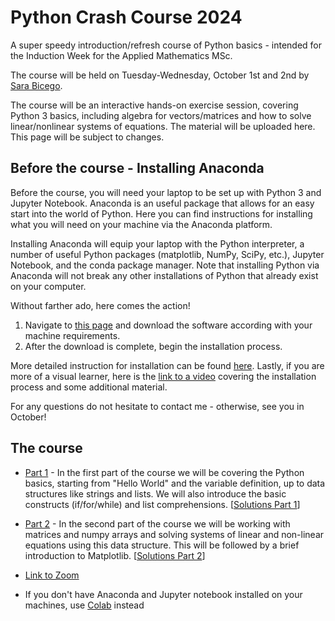 # Python Crash Course 2024

A super speedy introduction/refresh course of Python basics - intended for the Induction Week for the Applied Mathematics MSc. 

The course will be held on Tuesday-Wednesday, October 1st and 2nd by [Sara Bicego](https://sites.google.com/view/s-bicego/home). 

The course will be an interactive hands-on exercise session, covering Python 3 basics, including algebra for vectors/matrices and how to solve linear/nonlinear systems of equations. The material will be uploaded here. This page will be subject to changes.

## Before the course - Installing Anaconda
Before the course, you will need your laptop to be set up with Python 3 and Jupyter Notebook. Anaconda is an useful package that allows for an easy start into the world of Python. Here you can find instructions for installing what you will need on your machine via the Anaconda platform. 

Installing Anaconda will equip your laptop with the Python interpreter, a number of useful Python packages (matplotlib, NumPy, SciPy, etc.), 
Jupyter Notebook, and the conda package manager. Note that installing Python via Anaconda will not break any other installations of Python that already exist on your computer. 

Without farther ado, here comes the action!
1. Navigate to [this page](https://www.anaconda.com/download/) and download the software according with your machine requirements.
2. After the download is complete, begin the installation process.

More detailed instruction for installation can be found [here](https://www.pythonlikeyoumeanit.com/Module1_GettingStartedWithPython/Installing_Python.html#:~:text=Installing%20the%20Anaconda%20platform%20will,matplotlib%2C%20NumPy%2C%20and%20SciPy.).
Lastly, if you are more of a visual learner, here is the [link to a video](https://learning.anaconda.cloud/get-started-with-anaconda?next=%2Fget-started-with-anaconda%2F18199) covering the installation process and some additional material.

For any questions do not hesitate to contact me - otherwise, see you in October! 

## The course
* [Part 1](https://github.com/jadgle/PyCrashCourse2024/blob/main/Part_1_2024.ipynb) - In the first part of the course we will be covering the Python basics, starting from "Hello World" and the variable definition, up to data structures like strings and lists. We will also introduce the basic constructs (if/for/while) and list comprehensions. [[Solutions Part 1](https://github.com/jadgle/PyCrashCourse2024/blob/main/Part_1_2024_solutions.ipynb)]
* [Part 2](https://github.com/jadgle/PyCrashCourse2024/blob/main/Part_2.ipynb) - In the second part of the course we will be working with matrices and numpy arrays and solving systems of linear and non-linear equations using this data structure. This will be followed by a brief introduction to Matplotlib. [[Solutions Part 2](https://github.com/jadgle/PyCrashCourse2024/blob/main/Part_2_2024_solutions.ipynb)]


* [Link to Zoom](https://imperial-ac-uk.zoom.us/j/93628379707?pwd=uxharaPab3EHvIkIK85jINjD7NXVye.1)
* If you don't have Anaconda and Jupyter notebook installed on your machines, use [Colab](https://colab.research.google.com/) instead







